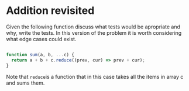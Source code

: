# Addition revisited

Given the following function discuss what tests would be apropriate and why, write the tests. In this version of the problem it is worth considering what edge cases could exist. 

```JavaScript

function sum(a, b, ...c) {
  return a + b + c.reduce((prev, cur) => prev + cur);
}

```

Note that ```reduce```is a function that in this case takes all the items in array c and sums them.